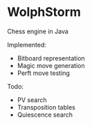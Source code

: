 # WolphStorm
Chess engine in Java

Implemented:
- Bitboard representation
- Magic move generation
- Perft move testing

Todo:
- PV search
- Transposition tables
- Quiescence search
